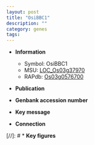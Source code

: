```yaml
---
layout: post
title: "OsiBBC1"
description: ""
category: genes
tags: 
---
```


* **Information**  
    + Symbol: OsiBBC1  
    + MSU: [LOC_Os03g37970](http://rice.uga.edu/cgi-bin/ORF_infopage.cgi?orf=LOC_Os03g37970)  
    + RAPdb: [Os03g0576700](http://rapdb.dna.affrc.go.jp/viewer/gbrowse_details/irgsp1?name=Os03g0576700)  

* **Publication**  

* **Genbank accession number**  

* **Key message**  

* **Connection**  

[//]: # * **Key figures**  



